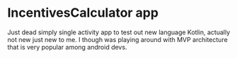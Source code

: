 # IncentivesCalculator app

Just dead simply single activity app to test out new language Kotlin, actually not new just new to me. I though was playing around with MVP architecture that is very popular among android devs.
